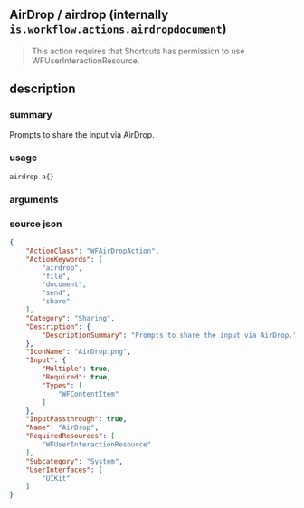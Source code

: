 
## AirDrop / airdrop (internally `is.workflow.actions.airdropdocument`)


> This action requires that Shortcuts has permission to use WFUserInteractionResource.


## description
### summary
Prompts to share the input via AirDrop.


### usage
`airdrop a{}`

### arguments


### source json

```json
{
	"ActionClass": "WFAirDropAction",
	"ActionKeywords": [
		"airdrop",
		"file",
		"document",
		"send",
		"share"
	],
	"Category": "Sharing",
	"Description": {
		"DescriptionSummary": "Prompts to share the input via AirDrop."
	},
	"IconName": "AirDrop.png",
	"Input": {
		"Multiple": true,
		"Required": true,
		"Types": [
			"WFContentItem"
		]
	},
	"InputPassthrough": true,
	"Name": "AirDrop",
	"RequiredResources": [
		"WFUserInteractionResource"
	],
	"Subcategory": "System",
	"UserInterfaces": [
		"UIKit"
	]
}
```

